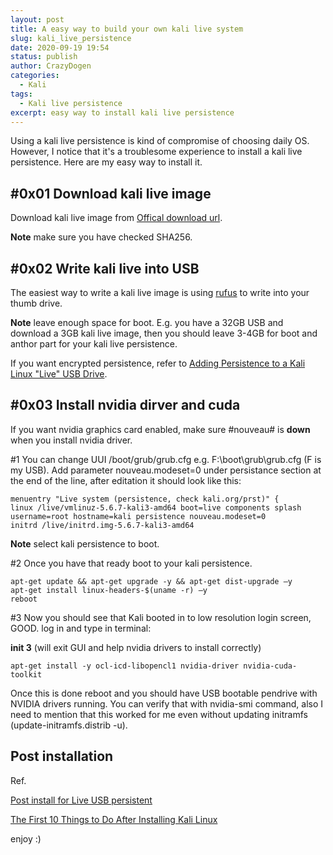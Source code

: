 ```yaml
---
layout: post
title: A easy way to build your own kali live system
slug: kali_live_persistence
date: 2020-09-19 19:54
status: publish
author: CrazyDogen
categories: 
  - Kali
tags: 
  - Kali live persistence
excerpt: easy way to install kali live persistence
---
```


Using a kali live persistence is kind of compromise of choosing daily OS.
However, I notice that it's a troublesome experience to install a kali live persistence. Here are my easy way to install it.
## #0x01 Download kali live image
Download kali live image from [Offical download url](https://www.kali.org/downloads/). 

**Note** make sure you have checked SHA256.
## #0x02 Write kali live into USB
The easiest way to write a kali live image is using [rufus](https://rufus.ie/) to write into your thumb drive.

**Note** leave enough space for boot.
E.g. you have a 32GB USB and download a 3GB kali live image, then you should leave 3-4GB for boot and anthor part for your kali live persistence.

If you want encrypted persistence, refer to [Adding Persistence to a Kali Linux "Live" USB Drive](https://www.kali.org/docs/usb/kali-linux-live-usb-persistence/#:~:text=The%20persistent%20data%20is%20stored,article%20will%20show%20you%20how.).

## #0x03 Install nvidia dirver and cuda
If you want nvidia graphics card enabled, make sure #nouveau# is **down** when you install nvidia driver.

#1 You can change  UUI /boot/grub/grub.cfg
e.g. F:\boot\grub\grub.cfg (F is my USB). Add parameter nouveau.modeset=0 under persistance section at the end of the line, after editation it should look like this:

    menuentry "Live system (persistence, check kali.org/prst)" {
    linux /live/vmlinuz-5.6.7-kali3-amd64 boot=live components splash username=root hostname=kali persistence nouveau.modeset=0
    initrd /live/initrd.img-5.6.7-kali3-amd64
**Note** select kali persistence to boot.

#2 Once you have that ready boot to your kali persistence.

    apt-get update && apt-get upgrade -y && apt-get dist-upgrade –y
    apt-get install linux-headers-$(uname -r) –y
    reboot
#3 Now you should see that Kali booted in to low resolution login screen, GOOD. log in and type in terminal:

**init 3** (will exit GUI and help nvidia drivers to install correctly)

    apt-get install -y ocl-icd-libopencl1 nvidia-driver nvidia-cuda-toolkit

Once this is done reboot and you should have USB bootable pendrive with NVIDIA drivers running.
You can verify that with nvidia-smi command, also I need to mention that this worked for me even without updating initramfs (update-initramfs.distrib -u).

## Post installation 

Ref.

[Post install for Live USB persistent](https://github.com/leonetolesano/custom-kali-tutorial/wiki/0x03-Post-install-for-Live-USB-persistent)

[The First 10 Things to Do After Installing Kali Linux](https://www.fossmint.com/things-to-do-after-installing-kali-linux/)

enjoy :)